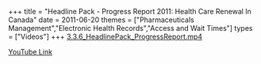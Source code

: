 +++
title = "Headline Pack - Progress Report 2011: Health Care Renewal In Canada"
date = 2011-06-20
themes = ["Pharmaceuticals Management","Electronic Health Records","Access and Wait Times"]
types = ["Videos"]
+++
[3.3.6_HeadlinePack_ProgressReport.mp4](/files/3.3.6_HeadlinePack_ProgressReport.mp4)

[YouTube Link](https://www.youtube.com/watch?v=bplmTX3BDH8)
